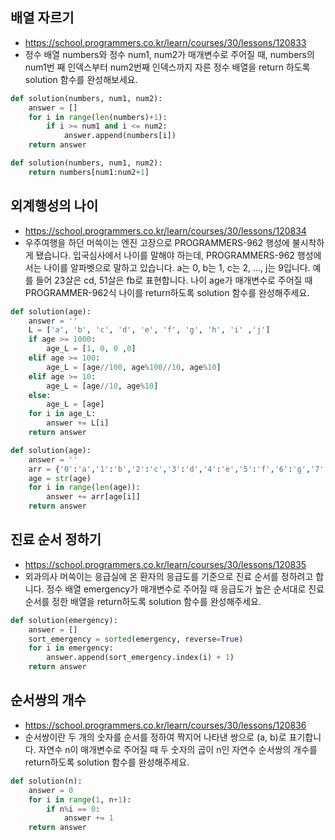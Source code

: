 ## 배열 자르기
- https://school.programmers.co.kr/learn/courses/30/lessons/120833
- 정수 배열 numbers와 정수 num1, num2가 매개변수로 주어질 때, numbers의 num1번 째 인덱스부터 num2번째 인덱스까지 자른 정수 배열을 return 하도록 solution 함수를 완성해보세요.
```python
def solution(numbers, num1, num2):
    answer = []
    for i in range(len(numbers)+1):
        if i >= num1 and i <= num2:
            answer.append(numbers[i])
    return answer
```
```python
def solution(numbers, num1, num2):
    return numbers[num1:num2+1]
```

## 외계행성의 나이
- https://school.programmers.co.kr/learn/courses/30/lessons/120834
- 우주여행을 하던 머쓱이는 엔진 고장으로 PROGRAMMERS-962 행성에 불시착하게 됐습니다. 입국심사에서 나이를 말해야 하는데, PROGRAMMERS-962 행성에서는 나이를 알파벳으로 말하고 있습니다. a는 0, b는 1, c는 2, ..., j는 9입니다. 예를 들어 23살은 cd, 51살은 fb로 표현합니다. 나이 age가 매개변수로 주어질 때 PROGRAMMER-962식 나이를 return하도록 solution 함수를 완성해주세요.
```python
def solution(age):
    answer = ''
    L = ['a', 'b', 'c', 'd', 'e', 'f', 'g', 'h', 'i' ,'j']
    if age >= 1000:
        age_L = [1, 0, 0 ,0]
    elif age >= 100:
        age_L = [age//100, age%100//10, age%10]
    elif age >= 10:
        age_L = [age//10, age%10]
    else:
        age_L = [age]
    for i in age_L:
        answer += L[i]
    return answer
```
```python
def solution(age):
    answer = ''
    arr = {'0':'a','1':'b','2':'c','3':'d','4':'e','5':'f','6':'g','7':'h','8':'i','9':'j'}
    age = str(age)
    for i in range(len(age)):
        answer += arr[age[i]]
    return answer
```

## 진료 순서 정하기
- https://school.programmers.co.kr/learn/courses/30/lessons/120835
- 외과의사 머쓱이는 응급실에 온 환자의 응급도를 기준으로 진료 순서를 정하려고 합니다. 정수 배열 emergency가 매개변수로 주어질 때 응급도가 높은 순서대로 진료 순서를 정한 배열을 return하도록 solution 함수를 완성해주세요.
```python
def solution(emergency):
    answer = []
    sort_emergency = sorted(emergency, reverse=True)
    for i in emergency:
        answer.append(sort_emergency.index(i) + 1)
    return answer
```

## 순서쌍의 개수
- https://school.programmers.co.kr/learn/courses/30/lessons/120836
- 순서쌍이란 두 개의 숫자를 순서를 정하여 짝지어 나타낸 쌍으로 (a, b)로 표기합니다. 자연수 n이 매개변수로 주어질 때 두 숫자의 곱이 n인 자연수 순서쌍의 개수를 return하도록 solution 함수를 완성해주세요.
```python
def solution(n):
    answer = 0
    for i in range(1, n+1):
        if n%i == 0:
            answer += 1
    return answer
```

